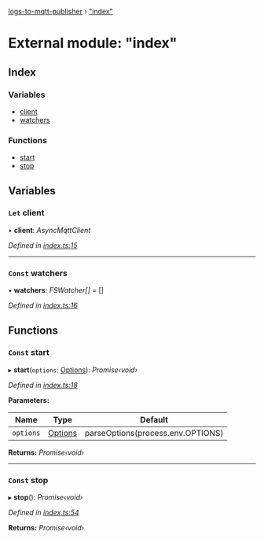 [logs-to-mqtt-publisher](../README.md) › ["index"](_index_.md)

# External module: "index"

## Index

### Variables

* [client](_index_.md#let-client)
* [watchers](_index_.md#const-watchers)

### Functions

* [start](_index_.md#const-start)
* [stop](_index_.md#const-stop)

## Variables

### `Let` client

• **client**: *AsyncMqttClient*

*Defined in [index.ts:15](https://github.com/TonyBrobston/logs-to-mqtt-publisher/blob/195afce/src/index.ts#L15)*

___

### `Const` watchers

• **watchers**: *FSWatcher[]* = []

*Defined in [index.ts:16](https://github.com/TonyBrobston/logs-to-mqtt-publisher/blob/195afce/src/index.ts#L16)*

## Functions

### `Const` start

▸ **start**(`options`: [Options](../interfaces/_types_options_.options.md)): *Promise‹void›*

*Defined in [index.ts:18](https://github.com/TonyBrobston/logs-to-mqtt-publisher/blob/195afce/src/index.ts#L18)*

**Parameters:**

Name | Type | Default |
------ | ------ | ------ |
`options` | [Options](../interfaces/_types_options_.options.md) | parseOptions(process.env.OPTIONS) |

**Returns:** *Promise‹void›*

___

### `Const` stop

▸ **stop**(): *Promise‹void›*

*Defined in [index.ts:54](https://github.com/TonyBrobston/logs-to-mqtt-publisher/blob/195afce/src/index.ts#L54)*

**Returns:** *Promise‹void›*
